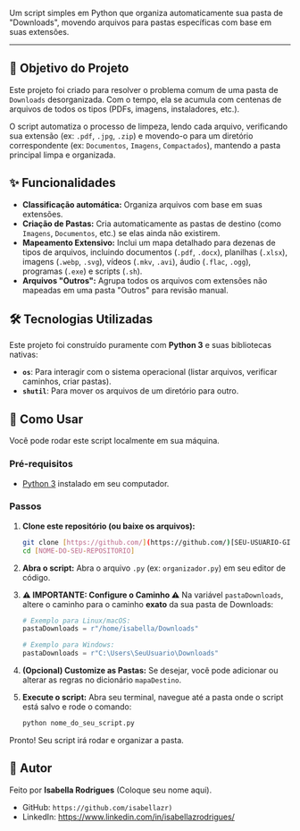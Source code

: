 Um script simples em Python que organiza automaticamente sua pasta de "Downloads", movendo arquivos para pastas específicas com base em suas extensões.

---

## 🎯 Objetivo do Projeto

Este projeto foi criado para resolver o problema comum de uma pasta de `Downloads` desorganizada. Com o tempo, ela se acumula com centenas de arquivos de todos os tipos (PDFs, imagens, instaladores, etc.).

O script automatiza o processo de limpeza, lendo cada arquivo, verificando sua extensão (ex: `.pdf`, `.jpg`, `.zip`) e movendo-o para um diretório correspondente (ex: `Documentos`, `Imagens`, `Compactados`), mantendo a pasta principal limpa e organizada.

## ✨ Funcionalidades

* **Classificação automática:** Organiza arquivos com base em suas extensões.
* **Criação de Pastas:** Cria automaticamente as pastas de destino (como `Imagens`, `Documentos`, etc.) se elas ainda não existirem.
* **Mapeamento Extensivo:** Inclui um mapa detalhado para dezenas de tipos de arquivos, incluindo documentos (`.pdf`, `.docx`), planilhas (`.xlsx`), imagens (`.webp`, `.svg`), vídeos (`.mkv`, `.avi`), áudio (`.flac`, `.ogg`), programas (`.exe`) e scripts (`.sh`).
* **Arquivos "Outros":** Agrupa todos os arquivos com extensões não mapeadas em uma pasta "Outros" para revisão manual.

## 🛠️ Tecnologias Utilizadas

Este projeto foi construído puramente com **Python 3** e suas bibliotecas nativas:

* **`os`**: Para interagir com o sistema operacional (listar arquivos, verificar caminhos, criar pastas).
* **`shutil`**: Para mover os arquivos de um diretório para outro.

## 🚀 Como Usar

Você pode rodar este script localmente em sua máquina.

### Pré-requisitos

* [Python 3](https://www.python.org/downloads/) instalado em seu computador.

### Passos

1.  **Clone este repositório (ou baixe os arquivos):**
    ```bash
    git clone [https://github.com/](https://github.com/)[SEU-USUARIO-GIT]/[NOME-DO-SEU-REPOSITORIO].git
    cd [NOME-DO-SEU-REPOSITORIO]
    ```

2.  **Abra o script:**
    Abra o arquivo `.py` (ex: `organizador.py`) em seu editor de código.

3.  **⚠️ IMPORTANTE: Configure o Caminho ⚠️**
    Na variável `pastaDownloads`, altere o caminho para o caminho **exato** da sua pasta de Downloads:

    ```python
    # Exemplo para Linux/macOS:
    pastaDownloads = r"/home/isabella/Downloads"
    
    # Exemplo para Windows:
    pastaDownloads = r"C:\Users\SeuUsuario\Downloads"
    ```

4.  **(Opcional) Customize as Pastas:**
    Se desejar, você pode adicionar ou alterar as regras no dicionário `mapaDestino`.

5.  **Execute o script:**
    Abra seu terminal, navegue até a pasta onde o script está salvo e rode o comando:
    ```bash
    python nome_do_seu_script.py
    ```

Pronto! Seu script irá rodar e organizar a pasta.

## 👤 Autor

Feito por **Isabella Rodrigues** (Coloque seu nome aqui).

* GitHub: `https://github.com/isabellazr)`
* LinkedIn: https://www.linkedin.com/in/isabellazrodrigues/
